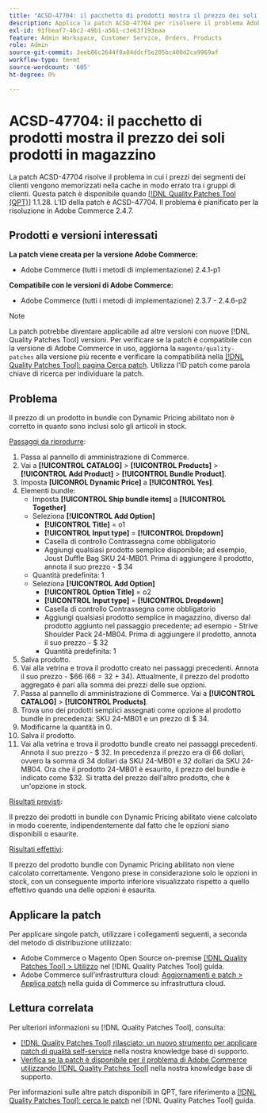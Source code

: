 ```yaml
---
title: "ACSD-47704: il pacchetto di prodotti mostra il prezzo dei soli prodotti in magazzino"
description: Applica la patch ACSD-47704 per risolvere il problema Adobe Commerce, in cui un prodotto in bundle mostra il prezzo dei soli prodotti in stock.
exl-id: 91fbeaf7-4bc2-49b1-a561-c3e63f193eaa
feature: Admin Workspace, Customer Service, Orders, Products
role: Admin
source-git-commit: 3eeb86c2644f8a04ddcf5e205bc400d2ca9969af
workflow-type: tm+mt
source-wordcount: '605'
ht-degree: 0%

---
```


# ACSD-47704: il pacchetto di prodotti mostra il prezzo dei soli prodotti in magazzino

La patch ACSD-47704 risolve il problema in cui i prezzi dei segmenti dei clienti vengono memorizzati nella cache in modo errato tra i gruppi di clienti. Questa patch è disponibile quando [[!DNL Quality Patches Tool (QPT)]](/help/announcements/adobe-commerce-announcements/magento-quality-patches-released-new-tool-to-self-serve-quality-patches.md) 1.1.28. L’ID della patch è ACSD-47704. Il problema è pianificato per la risoluzione in Adobe Commerce 2.4.7.

## Prodotti e versioni interessati

**La patch viene creata per la versione Adobe Commerce:**

* Adobe Commerce (tutti i metodi di implementazione) 2.4.1-p1

**Compatibile con le versioni di Adobe Commerce:**

* Adobe Commerce (tutti i metodi di implementazione) 2.3.7 - 2.4.6-p2

>[!NOTE]
>
>La patch potrebbe diventare applicabile ad altre versioni con nuove [!DNL Quality Patches Tool] versioni. Per verificare se la patch è compatibile con la versione di Adobe Commerce in uso, aggiorna la `magento/quality-patches` alla versione più recente e verificare la compatibilità nella [[!DNL Quality Patches Tool]: pagina Cerca patch](https://experienceleague.adobe.com/tools/commerce-quality-patches/index.html). Utilizza l’ID patch come parola chiave di ricerca per individuare la patch.

## Problema

Il prezzo di un prodotto in bundle con Dynamic Pricing abilitato non è corretto in quanto sono inclusi solo gli articoli in stock.

<u>Passaggi da riprodurre</u>:

1. Passa al pannello di amministrazione di Commerce.
1. Vai a **[!UICONTROL CATALOG]** > **[!UICONTROL Products]** > **[!UICONTROL Add Product]** > **[!UICONTROL Bundle Product]**.
1. Imposta **[UICONROL Dynamic Price]** a **[!UICONTROL Yes]**.
1. Elementi bundle:
   * Imposta **[!UICONTROL Ship bundle items]** a **[!UICONTROL Together]**
   * Seleziona **[!UICONTROL Add Option]**
      * **[!UICONTROL Title]** = o1
      * **[!UICONTROL Input type]** = **[!UICONTROL Dropdown]**
      * Casella di controllo Contrassegna come obbligatorio
      * Aggiungi qualsiasi prodotto semplice disponibile; ad esempio, Joust Duffle Bag SKU 24-MB01. Prima di aggiungere il prodotto, annota il suo prezzo - $ 34
   * Quantità predefinita: 1
   * Seleziona **[!UICONTROL Add Option]**
      * **[!UICONTROL Option Title]** = o2
      * **[!UICONTROL Input type]** = **[!UICONTROL Dropdown]**
      * Casella di controllo Contrassegna come obbligatorio
      * Aggiungi qualsiasi prodotto semplice in magazzino, diverso dal prodotto aggiunto nel passaggio precedente; ad esempio - Strive Shoulder Pack 24-MB04. Prima di aggiungere il prodotto, annota il suo prezzo - $ 32
      * Quantità predefinita: 1
1. Salva prodotto.
1. Vai alla vetrina e trova il prodotto creato nei passaggi precedenti. Annota il suo prezzo - $66 (66 = 32 + 34).
Attualmente, il prezzo del prodotto aggregato è pari alla somma dei prezzi delle sue opzioni.
1. Passa al pannello di amministrazione di Commerce. Vai a **[!UICONTROL CATALOG]** > **[!UICONTROL Products]**.
1. Trova uno dei prodotti semplici assegnati come opzione al prodotto bundle in precedenza: SKU 24-MB01 e un prezzo di $ 34.
1. Modificarne la quantità in 0.
1. Salva il prodotto.
1. Vai alla vetrina e trova il prodotto bundle creato nei passaggi precedenti. Annota il suo prezzo - $ 32. In precedenza il prezzo era di 66 dollari, ovvero la somma di 34 dollari da SKU 24-MB01 e 32 dollari da SKU 24-MB04. Ora che il prodotto 24-MB01 è esaurito, il prezzo del bundle è indicato come $32. Si tratta del prezzo dell&#39;altro prodotto, che è un&#39;opzione in stock.

<u>Risultati previsti</u>:

Il prezzo dei prodotti in bundle con Dynamic Pricing abilitato viene calcolato in modo coerente, indipendentemente dal fatto che le opzioni siano disponibili o esaurite.

<u>Risultati effettivi</u>:

Il prezzo del prodotto bundle con Dynamic Pricing abilitato non viene calcolato correttamente. Vengono prese in considerazione solo le opzioni in stock, con un conseguente importo inferiore visualizzato rispetto a quello effettivo quando una delle opzioni è esaurita.

## Applicare la patch

Per applicare singole patch, utilizzare i collegamenti seguenti, a seconda del metodo di distribuzione utilizzato:

* Adobe Commerce o Magento Open Source on-premise [[!DNL Quality Patches Tool] > Utilizzo](https://experienceleague.adobe.com/docs/commerce-operations/tools/quality-patches-tool/usage.html) nel [!DNL Quality Patches Tool] guida.
* Adobe Commerce sull’infrastruttura cloud: [Aggiornamenti e patch > Applica patch](https://experienceleague.adobe.com/docs/commerce-cloud-service/user-guide/develop/upgrade/apply-patches.html) nella guida di Commerce su infrastruttura cloud.

## Lettura correlata

Per ulteriori informazioni su [!DNL Quality Patches Tool], consulta:

* [[!DNL Quality Patches Tool] rilasciato: un nuovo strumento per applicare patch di qualità self-service](/help/announcements/adobe-commerce-announcements/magento-quality-patches-released-new-tool-to-self-serve-quality-patches.md) nella nostra knowledge base di supporto.
* [Verifica se la patch è disponibile per il problema di Adobe Commerce utilizzando [!DNL Quality Patches Tool]](/help/support-tools/patches-available-in-qpt-tool/check-patch-for-magento-issue-with-magento-quality-patches.md) nella nostra knowledge base di supporto.

Per informazioni sulle altre patch disponibili in QPT, fare riferimento a [[!DNL Quality Patches Tool]: cerca le patch](https://experienceleague.adobe.com/tools/commerce-quality-patches/index.html) nel [!DNL Quality Patches Tool] guida.
